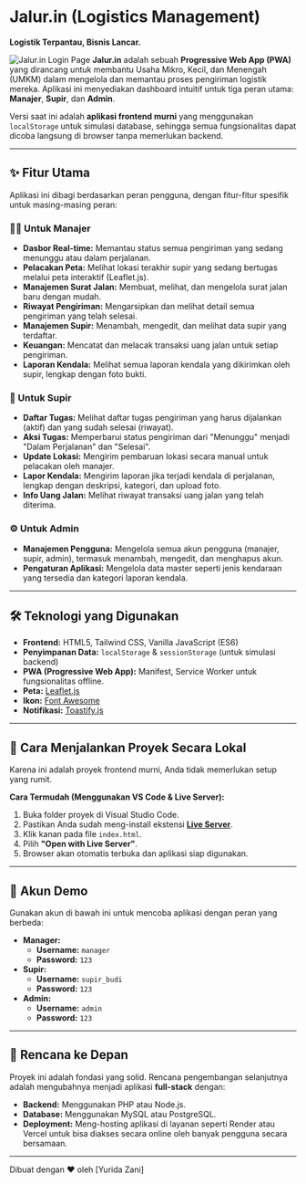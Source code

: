# Jalur.in (Logistics Management)

**Logistik Terpantau, Bisnis Lancar.**

![Jalur.in Login Page](https://i.imgur.com/your-image-url.png) **Jalur.in** adalah sebuah **Progressive Web App (PWA)** yang dirancang untuk membantu Usaha Mikro, Kecil, dan Menengah (UMKM) dalam mengelola dan memantau proses pengiriman logistik mereka. Aplikasi ini menyediakan dashboard intuitif untuk tiga peran utama: **Manajer**, **Supir**, dan **Admin**.

Versi saat ini adalah **aplikasi frontend murni** yang menggunakan `localStorage` untuk simulasi database, sehingga semua fungsionalitas dapat dicoba langsung di browser tanpa memerlukan backend.

---

## ✨ Fitur Utama

Aplikasi ini dibagi berdasarkan peran pengguna, dengan fitur-fitur spesifik untuk masing-masing peran:

### 🧑‍💼 Untuk Manajer
* **Dasbor Real-time:** Memantau status semua pengiriman yang sedang menunggu atau dalam perjalanan.
* **Pelacakan Peta:** Melihat lokasi terakhir supir yang sedang bertugas melalui peta interaktif (Leaflet.js).
* **Manajemen Surat Jalan:** Membuat, melihat, dan mengelola surat jalan baru dengan mudah.
* **Riwayat Pengiriman:** Mengarsipkan dan melihat detail semua pengiriman yang telah selesai.
* **Manajemen Supir:** Menambah, mengedit, dan melihat data supir yang terdaftar.
* **Keuangan:** Mencatat dan melacak transaksi uang jalan untuk setiap pengiriman.
* **Laporan Kendala:** Melihat semua laporan kendala yang dikirimkan oleh supir, lengkap dengan foto bukti.

### 🚚 Untuk Supir
* **Daftar Tugas:** Melihat daftar tugas pengiriman yang harus dijalankan (aktif) dan yang sudah selesai (riwayat).
* **Aksi Tugas:** Memperbarui status pengiriman dari "Menunggu" menjadi "Dalam Perjalanan" dan "Selesai".
* **Update Lokasi:** Mengirim pembaruan lokasi secara manual untuk pelacakan oleh manajer.
* **Lapor Kendala:** Mengirim laporan jika terjadi kendala di perjalanan, lengkap dengan deskripsi, kategori, dan upload foto.
* **Info Uang Jalan:** Melihat riwayat transaksi uang jalan yang telah diterima.

### ⚙️ Untuk Admin
* **Manajemen Pengguna:** Mengelola semua akun pengguna (manajer, supir, admin), termasuk menambah, mengedit, dan menghapus akun.
* **Pengaturan Aplikasi:** Mengelola data master seperti jenis kendaraan yang tersedia dan kategori laporan kendala.

---

## 🛠️ Teknologi yang Digunakan

* **Frontend:** HTML5, Tailwind CSS, Vanilla JavaScript (ES6)
* **Penyimpanan Data:** `localStorage` & `sessionStorage` (untuk simulasi backend)
* **PWA (Progressive Web App):** Manifest, Service Worker untuk fungsionalitas offline.
* **Peta:** [Leaflet.js](https://leafletjs.com/)
* **Ikon:** [Font Awesome](https://fontawesome.com/)
* **Notifikasi:** [Toastify.js](https://apvarun.github.io/toastify-js/)

---

## 🚀 Cara Menjalankan Proyek Secara Lokal

Karena ini adalah proyek frontend murni, Anda tidak memerlukan setup yang rumit.

**Cara Termudah (Menggunakan VS Code & Live Server):**
1.  Buka folder proyek di Visual Studio Code.
2.  Pastikan Anda sudah meng-install ekstensi [**Live Server**](https://marketplace.visualstudio.com/items?itemName=ritwickdey.LiveServer).
3.  Klik kanan pada file `index.html`.
4.  Pilih **"Open with Live Server"**.
5.  Browser akan otomatis terbuka dan aplikasi siap digunakan.

---

## 🔑 Akun Demo

Gunakan akun di bawah ini untuk mencoba aplikasi dengan peran yang berbeda:

* **Manager:**
    * **Username:** `manager`
    * **Password:** `123`
* **Supir:**
    * **Username:** `supir_budi`
    * **Password:** `123`
* **Admin:**
    * **Username:** `admin`
    * **Password:** `123`

---

## 🔮 Rencana ke Depan

Proyek ini adalah fondasi yang solid. Rencana pengembangan selanjutnya adalah mengubahnya menjadi aplikasi **full-stack** dengan:
* **Backend:** Menggunakan PHP atau Node.js.
* **Database:** Menggunakan MySQL atau PostgreSQL.
* **Deployment:** Meng-hosting aplikasi di layanan seperti Render atau Vercel untuk bisa diakses secara online oleh banyak pengguna secara bersamaan.

---

Dibuat dengan ❤️ oleh [Yurida Zani]
